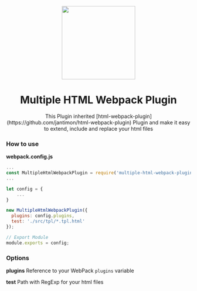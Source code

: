 <div align="center">
  <a href="https://github.com/webpack/webpack">
    <img width="200" height="200" src="https://webpack.js.org/assets/icon-square-big.svg">
  </a>
  
  <h1>Multiple HTML Webpack Plugin</h1>
  <p>This Plugin inherited [html-webpack-plugin](https://github.com/jantimon/html-webpack-plugin) Plugin and make it easy to extend, include and replace your html files</p>
</div>

### How to use

**webpack.config.js**
```js
...
const MultipleHtmlWebpackPlugin = require('multiple-html-webpack-plugin');
...

let config = {
    ...
}

new MultipleHtmlWebpackPlugin({
  plugins: config.plugins,
  test: './src/tpl/*.tpl.html'
});

// Export Module
module.exports = config;
```

### Options

**plugins**
Reference to your WebPack `plugins` variable

**test**
Path with RegExp for your html files

